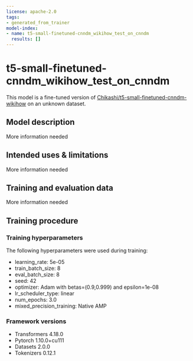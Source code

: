 ```yaml
---
license: apache-2.0
tags:
- generated_from_trainer
model-index:
- name: t5-small-finetuned-cnndm_wikihow_test_on_cnndm
  results: []
---
```


<!-- This model card has been generated automatically according to the information the Trainer had access to. You
should probably proofread and complete it, then remove this comment. -->

# t5-small-finetuned-cnndm_wikihow_test_on_cnndm

This model is a fine-tuned version of [Chikashi/t5-small-finetuned-cnndm-wikihow](https://huggingface.co/Chikashi/t5-small-finetuned-cnndm-wikihow) on an unknown dataset.

## Model description

More information needed

## Intended uses & limitations

More information needed

## Training and evaluation data

More information needed

## Training procedure

### Training hyperparameters

The following hyperparameters were used during training:
- learning_rate: 5e-05
- train_batch_size: 8
- eval_batch_size: 8
- seed: 42
- optimizer: Adam with betas=(0.9,0.999) and epsilon=1e-08
- lr_scheduler_type: linear
- num_epochs: 3.0
- mixed_precision_training: Native AMP

### Framework versions

- Transformers 4.18.0
- Pytorch 1.10.0+cu111
- Datasets 2.0.0
- Tokenizers 0.12.1
